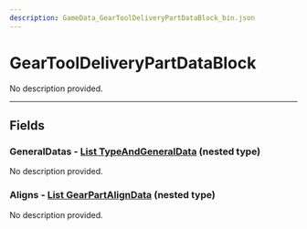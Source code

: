 ```yaml
---
description: GameData_GearToolDeliveryPartDataBlock_bin.json
---
```


# GearToolDeliveryPartDataBlock

No description provided.

***

## Fields

### GeneralDatas - [List TypeAndGeneralData](../../nested-types/typeandgeneraldata.md) (nested type)

No description provided.

### Aligns - [List GearPartAlignData](../../nested-types/gearpartaligndata.md) (nested type)

No description provided.
